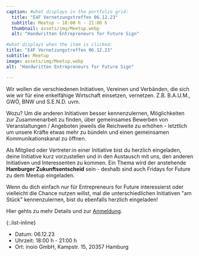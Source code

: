 ```yaml
---
caption: #what displays in the portfolio grid:
  title: "E4F Vernetzungstreffen 06.12.23"
  subtitle: Meetup – 18:00 h - 21:00 h
  thumbnail: assets/img/Meetup.webp
  alt: "Handwritten Entrepreneurs for Future Sign"

#what displays when the item is clicked:
title: "E4F Vernetzungstreffen 06.12.23"
subtitle: Meetup
image: assets/img/Meetup.webp
alt: "Handwritten Entrepreneurs for Future Sign"

---
```

Wir wollen die verschiedenen Initiativen, Vereinen und Verbänden, die sich wie wir für eine enkelfähige Wirtschaft einsetzen, vernetzen. Z.B. B.A.U.M., GWÖ, BNW und S.E.N.D. uvm.

Wozu? Um die anderen Initiativen besser kennenzulernen, Möglichkeiten zur Zusammenarbeit zu finden, über gemeinsames Bewerben von Veranstaltungen / Angeboten jeweils die Reichweite zu erhöhen - letztlich um unsere Kräfte etwas mehr zu bündeln und einen gemeinsamen Kommunikationskanal zu öffnen.

Als Mitglied oder Vertreter:in einer Initiative bist du herzlich eingeladen, deine Initiative kurz vorzustellen und in den Austausch mit uns, den anderen Initiativen und Interessenten zu kommen. Ein Thema wird der anstehende **Hamburger Zukunftsentscheid** sein - deshalb sind auch Fridays for Future zu dem Meetup eingeladen.

Wenn du dich einfach nur für Entrepreneurs for Future interessierst oder vielleicht die Chance nutzen willst, mal die unterschiedlichen Initiativen "am Stück" kennenzulernen, bist du ebenfalls herzlich eingeladen!

Hier gehts zu mehr Details und zur [Anmeldung](https://www.meetup.com/entrepreneurs-for-future-hamburg/events/297300698/).

{:.list-inline}
- Datum: 06.12.23
- Uhrzeit: 18:00 h - 21:00 h
- Ort: inoio GmbH, Kampstr. 15, 20357 Hamburg
